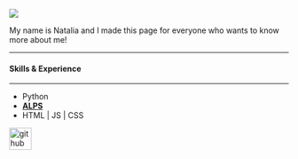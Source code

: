 ![](https://capsule-render.vercel.app/api?type=waving&color=B97A63&height=300&section=header&text=Welcome!&fontSize=85&fontColor=f7f5f5&desc=on%20my%20GitHub%20profile!&descSize=20&descAlign=70)

My name is Natalia and I made this page for everyone who wants to know more about me!

----
#### Skills & Experience
----
* Python 
* __[ALPS](http://alps.comp-phys.org)__ 
* HTML | JS | CSS

[<img src='https://cdn.jsdelivr.net/npm/simple-icons@3.0.1/icons/github.svg' alt='github' height='40'>](https://github.com/NatKoz)  

